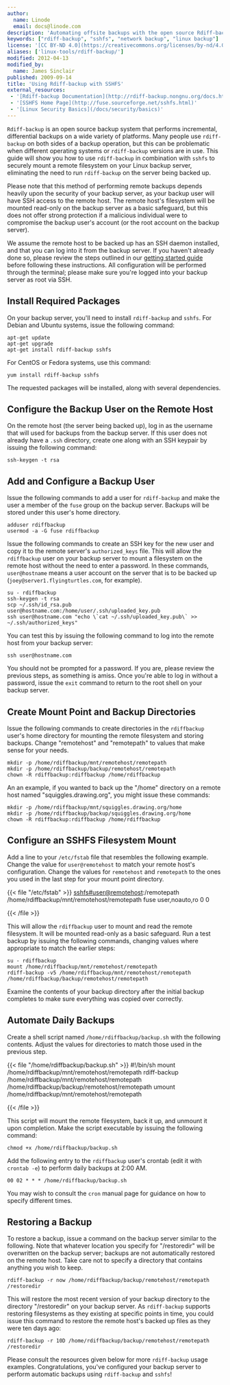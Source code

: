 ```yaml
---
author:
  name: Linode
  email: docs@linode.com
description: 'Automating offsite backups with the open source Rdiff-backup package and SSHFS for remote filesystem mounting.'
keywords: ["rdiff-backup", "sshfs", "network backup", "linux backup"]
license: '[CC BY-ND 4.0](https://creativecommons.org/licenses/by-nd/4.0)'
aliases: ['linux-tools/rdiff-backup/']
modified: 2012-04-13
modified_by:
  name: James Sinclair
published: 2009-09-14
title: 'Using Rdiff-backup with SSHFS'
external_resources:
 - '[Rdiff-backup Documentation](http://rdiff-backup.nongnu.org/docs.html)'
 - '[SSHFS Home Page](http://fuse.sourceforge.net/sshfs.html)'
 - '[Linux Security Basics](/docs/security/basics)'
---
```


`Rdiff-backup` is an open source backup system that performs incremental, differential backups on a wide variety of platforms. Many people use `rdiff-backup` on both sides of a backup operation, but this can be problematic when different operating systems or `rdiff-backup` versions are in use. This guide will show you how to use `rdiff-backup` in combination with `sshfs` to securely mount a remote filesystem on your Linux backup server, eliminating the need to run `rdiff-backup` on the server being backed up.

Please note that this method of performing remote backups depends heavily upon the security of your backup server, as your backup user will have SSH access to the remote host. The remote host's filesystem will be mounted read-only on the backup server as a basic safeguard, but this does not offer strong protection if a malicious individual were to compromise the backup user's account (or the root account on the backup server).

We assume the remote host to be backed up has an SSH daemon installed, and that you can log into it from the backup server. If you haven't already done so, please review the steps outlined in our [getting started guide](/docs/getting-started/) before following these instructions. All configuration will be performed through the terminal; please make sure you're logged into your backup server as root via SSH.

## Install Required Packages

On your backup server, you'll need to install `rdiff-backup` and `sshfs`. For Debian and Ubuntu systems, issue the following command:

    apt-get update
    apt-get upgrade
    apt-get install rdiff-backup sshfs

For CentOS or Fedora systems, use this command:

    yum install rdiff-backup sshfs

The requested packages will be installed, along with several dependencies.

## Configure the Backup User on the Remote Host

On the remote host (the server being backed up), log in as the username that will used for backups from the backup server. If this user does not already have a `.ssh` directory, create one along with an SSH keypair by issuing the following command:

    ssh-keygen -t rsa

## Add and Configure a Backup User

Issue the following commands to add a user for `rdiff-backup` and make the user a member of the `fuse` group on the backup server. Backups will be stored under this user's home directory.

    adduser rdiffbackup
    usermod -a -G fuse rdiffbackup

Issue the following commands to create an SSH key for the new user and copy it to the remote server's `authorized_keys` file. This will allow the `rdiffbackup` user on your backup server to mount a filesystem on the remote host without the need to enter a password. In these commands, `user@hostname` means a user account on the server that is to be backed up (`joey@server1.flyingturtles.com`, for example).

    su - rdiffbackup
    ssh-keygen -t rsa
    scp ~/.ssh/id_rsa.pub user@hostname.com:/home/user/.ssh/uploaded_key.pub
    ssh user@hostname.com "echo \`cat ~/.ssh/uploaded_key.pub\` >> ~/.ssh/authorized_keys"

You can test this by issuing the following command to log into the remote host from your backup server:

    ssh user@hostname.com

You should not be prompted for a password. If you are, please review the previous steps, as something is amiss. Once you're able to log in without a password, issue the `exit` command to return to the root shell on your backup server.

## Create Mount Point and Backup Directories

Issue the following commands to create directories in the `rdiffbackup` user's home directory for mounting the remote filesystem and storing backups. Change "remotehost" and "remotepath" to values that make sense for your needs.

    mkdir -p /home/rdiffbackup/mnt/remotehost/remotepath
    mkdir -p /home/rdiffbackup/backup/remotehost/remotepath
    chown -R rdiffbackup:rdiffbackup /home/rdiffbackup

An an example, if you wanted to back up the "/home" directory on a remote host named "squiggles.drawing.org", you might issue these commands:

    mkdir -p /home/rdiffbackup/mnt/squiggles.drawing.org/home
    mkdir -p /home/rdiffbackup/backup/squiggles.drawing.org/home
    chown -R rdiffbackup:rdiffbackup /home/rdiffbackup

## Configure an SSHFS Filesystem Mount

Add a line to your `/etc/fstab` file that resembles the following example. Change the value for `user@remotehost` to match your remote host's configuration. Change the values for `remotehost` and `remotepath` to the ones you used in the last step for your mount point directory.

{{< file "/etc/fstab" >}}
<sshfs#user@remotehost>:/remotepath /home/rdiffbackup/mnt/remotehost/remotepath fuse user,noauto,ro 0 0

{{< /file >}}


This will allow the `rdiffbackup` user to mount and read the remote filesystem. It will be mounted read-only as a basic safeguard. Run a test backup by issuing the following commands, changing values where appropriate to match the earlier steps:

    su - rdiffbackup
    mount /home/rdiffbackup/mnt/remotehost/remotepath
    rdiff-backup -v5 /home/rdiffbackup/mnt/remotehost/remotepath /home/rdiffbackup/backup/remotehost/remotepath

Examine the contents of your backup directory after the initial backup completes to make sure everything was copied over correctly.

## Automate Daily Backups

Create a shell script named `/home/rdiffbackup/backup.sh` with the following contents. Adjust the values for directories to match those used in the previous step.

{{< file "/home/rdiffbackup/backup.sh" >}}
#!/bin/sh
mount /home/rdiffbackup/mnt/remotehost/remotepath
rdiff-backup /home/rdiffbackup/mnt/remotehost/remotepath /home/rdiffbackup/backup/remotehost/remotepath
umount /home/rdiffbackup/mnt/remotehost/remotepath

{{< /file >}}


This script will mount the remote filesystem, back it up, and unmount it upon completion. Make the script executable by issuing the following command:

    chmod +x /home/rdiffbackup/backup.sh

Add the following entry to the `rdiffbackup` user's crontab (edit it with `crontab -e`) to perform daily backups at 2:00 AM.

    00 02 * * * /home/rdiffbackup/backup.sh

You may wish to consult the `cron` manual page for guidance on how to specify different times.

## Restoring a Backup

To restore a backup, issue a command on the backup server similar to the following. Note that whatever location you specify for "/restoredir" will be overwritten on the backup server; backups are not automatically restored on the remote host. Take care not to specify a directory that contains anything you wish to keep.

    rdiff-backup -r now /home/rdiffbackup/backup/remotehost/remotepath /restoredir

This will restore the most recent version of your backup directory to the directory "/restoredir" on your backup server. As `rdiff-backup` supports restoring filesystems as they existing at specific points in time, you could issue this command to restore the remote host's backed up files as they were ten days ago:

    rdiff-backup -r 10D /home/rdiffbackup/backup/remotehost/remotepath /restoredir

Please consult the resources given below for more `rdiff-backup` usage examples. Congratulations, you've configured your backup server to perform automatic backups using `rdiff-backup` and `sshfs`!
